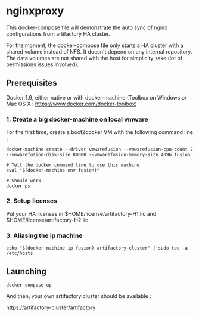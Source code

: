 # nginxproxy
This docker-compose file will demonstrate the auto sync of nginx configurations from artifactory HA cluster.

For the moment, the docker-compose file only starts a HA cluster with a shared volume instead of NFS. It doesn't depend on any internal repository.
The data volumes are not shared with the host for simplicity sake (lot of permissions issues involved).

## Prerequisites

Docker 1.9, either native or with docker-machine (Toolbox on Windows or Mac OS X : https://www.docker.com/docker-toolbox)

### 1. Create a big docker-machine on local vmware
For the first time, create a boot2docker VM with the following command line :

    docker-machine create --driver vmwarefusion --vmwarefusion-cpu-count 2 --vmwarefusion-disk-size 80000 --vmwarefusion-memory-size 4096 fusion

    # Tell the docker command line to use this machine
    eval "$(docker-machine env fusion)"

    # Should work
    docker ps

### 2. Setup licenses
Put your HA licenses in $HOME/license/artifactory-H1.lic and $HOME/license/artifactory-H2.lic

### 3. Aliasing the ip machine

    echo "$(docker-machine ip fusion) artifactory-cluster" | sudo tee -a /etc/hosts

## Launching

    docker-compose up

And then, your own artifactory cluster should be available :

https://artifactory-cluster/artifactory
